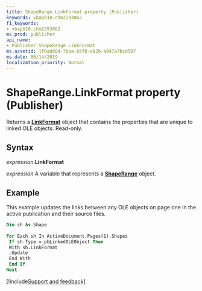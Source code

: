 ```yaml
---
title: ShapeRange.LinkFormat property (Publisher)
keywords: vbapb10.chm2293862
f1_keywords:
- vbapb10.chm2293862
ms.prod: publisher
api_name:
- Publisher.ShapeRange.LinkFormat
ms.assetid: 1f0add8d-7baa-65f0-e82b-a047a7bc0507
ms.date: 06/14/2019
localization_priority: Normal
---
```



# ShapeRange.LinkFormat property (Publisher)

Returns a **[LinkFormat](Publisher.LinkFormat.md)** object that contains the properties that are unique to linked OLE objects. Read-only.


## Syntax

_expression_.**LinkFormat**

_expression_ A variable that represents a **[ShapeRange](Publisher.ShapeRange.md)** object.


## Example

This example updates the links between any OLE objects on page one in the active publication and their source files.

```vb
Dim sh As Shape 
 
For Each sh In ActiveDocument.Pages(1).Shapes 
 If sh.Type = pbLinkedOLEObject Then 
 With sh.LinkFormat 
 .Update 
 End With 
 End If 
Next
```

[!include[Support and feedback](~/includes/feedback-boilerplate.md)]